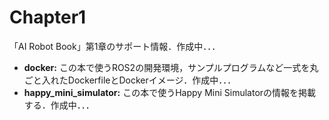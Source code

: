 # Chapter1
「AI Robot Book」第1章のサポート情報．作成中．．．

- **docker:** この本で使うROS2の開発環境，サンプルプログラムなど一式を丸ごと入れたDockerfileとDockerイメージ．作成中．．．
- **happy_mini_simulator:** この本で使うHappy Mini Simulatorの情報を掲載する．作成中．．．

   
